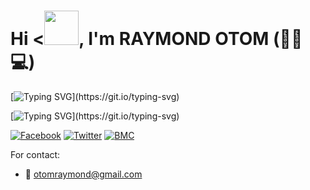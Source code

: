 
# Hi <<img src="https://github.com/mitul3737/mitul3737/blob/main/Wave.gif" height="55px" width="55px">, I'm RAYMOND OTOM (🐱‍💻💻)

[![Typing SVG](https://readme-typing-svg.herokuapp.com?font=helvetica&color=00eb17&size=30&width=500&lines=FUTURE+COMPUTER+ENGINEER....)](https://git.io/typing-svg)

[![Typing SVG](https://readme-typing-svg.herokuapp.com?font=roboto&color=ff4200&size=20&width=500&lines=Social+Media+Accounts👇👇👇;Reach+me+out!)](https://git.io/typing-svg)



[![Facebook](https://img.shields.io/badge/Facebook-%231877F2.svg?style=for-the-badge&logo=Facebook&logoColor=white)](https://facebook.com/itsmeraymond007) [![Twitter](https://img.shields.io/badge/Twitter-%231DA1F2.svg?&style=for-the-badge&logo=twitter&logoColor=white)](https://twitter.com/itsmeraymondd) [![BMC](https://img.shields.io/badge/BuyMeaCoffee-%23FFDD00.svg?&style=for-the-badge&logo=buy-me-a-coffee&logoColor=black)](https://www.buymeacoffee.com/otomraymond/)

For contact:
- :email: otomraymond@gmail.com
